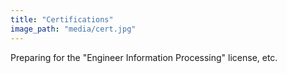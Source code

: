```yaml
---
title: "Certifications"
image_path: "media/cert.jpg"
---
```


Preparing for the "Engineer Information Processing" license, etc.